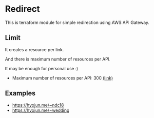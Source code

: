 # Redirect
This is terraform module for simple redirection using AWS API Gateway.

## Limit
It creates a resource per link.

And there is maximum number of resources per API.

It may be enough for personal use :)

* Maximum number of resources per API: 300 [(link)](https://docs.aws.amazon.com/apigateway/latest/developerguide/limits.html)

## Examples
* https://hyojun.me/~ndc18
* https://hyojun.me/~wedding
